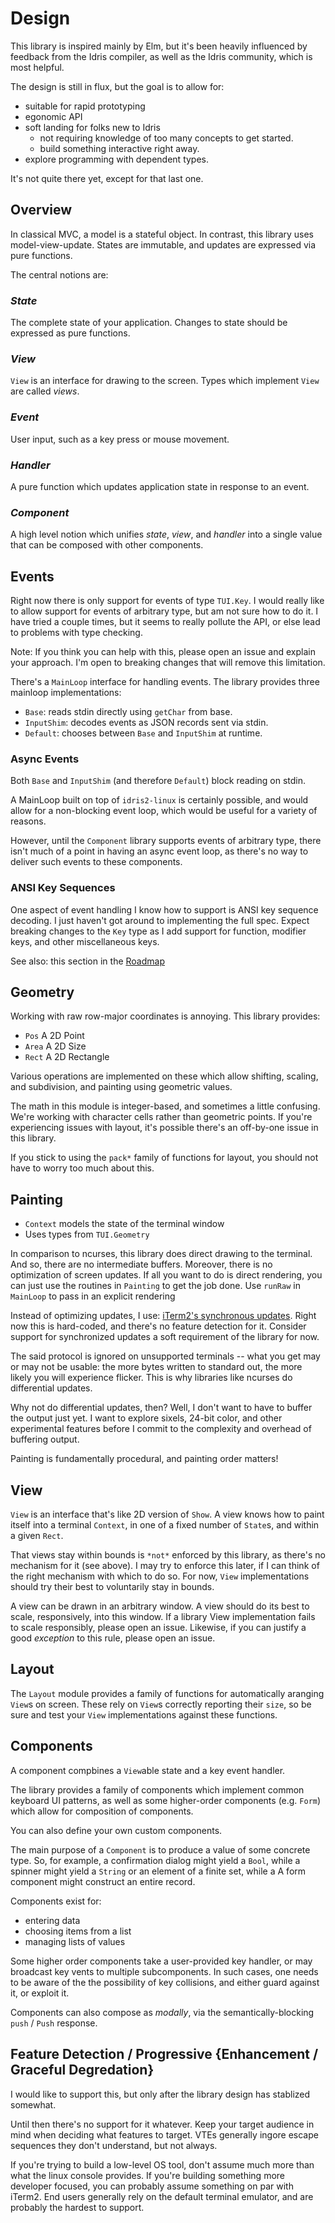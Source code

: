 # Design #

This library is inspired mainly by Elm, but it's been heavily
influenced by feedback from the Idris compiler, as well as the Idris
community, which is most helpful.

The design is still in flux, but the goal is to allow for:

- suitable for rapid prototyping
- egonomic API
- soft landing for folks new to Idris
  - not requiring knowledge of too many concepts to get started.
  - build something interactive right away.
- explore programming with dependent types.

It's not quite there yet, except for that last one.

## Overview

In classical MVC, a model is a stateful object. In contrast, this
library uses model-view-update. States are immutable, and updates are
expressed via pure functions.

The central notions are:

### *State*

The complete state of your application. Changes to state should be
expressed as pure functions.

### *View*

`View` is an interface for drawing to the screen. Types which
implement `View` are called *views*.

### *Event*

User input, such as a key press or mouse movement.

### *Handler*

A pure function which updates application state in response to an
event.

### *Component*

A high level notion which unifies *state*, *view*, and *handler* into
a single value that can be composed with other components.

## Events

Right now there is only support for events of type `TUI.Key`. I would
really like to allow support for events of arbitrary type, but am not
sure how to do it. I have tried a couple times, but it seems to really
pollute the API, or else lead to problems with type checking.

Note: If you think you can help with this, please open an issue and
explain your approach. I'm open to breaking changes that will remove
this limitation.

There's a `MainLoop` interface for handling events. The library
provides three mainloop implementations:

- `Base`: reads stdin directly using `getChar` from base.
- `InputShim`: decodes events as JSON records sent via stdin.
- `Default`: chooses between `Base` and `InputShim` at runtime.

### Async Events ###

Both `Base` and `InputShim` (and therefore `Default`) block reading on
stdin.

A MainLoop built on top of `idris2-linux` is certainly possible, and
would allow for a non-blocking event loop, which would be useful for a
variety of reasons.

However, until the `Component` library supports events of arbitrary
type, there isn't much of a point in having an async event loop, as
there's no way to deliver such events to these components.

### ANSI Key Sequences ###

One aspect of event handling I know how to support is ANSI key
sequence decoding. I just haven't got around to implementing the full
spec. Expect breaking changes to the `Key` type as I add support for
function, modifier keys, and other miscellaneous keys.

See also: this section in the [Roadmap](ROADMAP.md#kbd)

## Geometry ##

Working with raw row-major coordinates is annoying. This library
provides:

- `Pos`   A 2D Point
- `Area`  A 2D Size
- `Rect`  A 2D Rectangle

Various operations are implemented on these which allow shifting,
scaling, and subdivision, and painting using geometric values.

The math in this module is integer-based, and sometimes a little
confusing. We're working with character cells rather than geometric
points. If you're experiencing issues with layout, it's possible
there's an off-by-one issue in this library.

If you stick to using the `pack*` family of functions for layout, you
should not have to worry too much about this.

## Painting ##

- `Context` models the state of the terminal window
- Uses types from `TUI.Geometry`

In comparison to ncurses, this library does direct drawing to the
terminal. And so, there are no intermediate buffers. Moreover, there
is no optimization of screen updates. If all you want to do is direct
rendering, you can just use the routines in `Painting` to get the job
done. Use `runRaw` in `MainLoop` to pass in an explicit rendering

Instead of optimizing updates, I use: [iTerm2's synchronous updates](
https://gitlab.com/gnachman/iterm2/-/wikis/synchronized-updates-spec
). Right now this is hard-coded, and there's no feature detection for
it. Consider support for synchronized updates a soft requirement of
the library for now.

The said protocol is ignored on unsupported terminals -- what you get
may or may not be usable: the more bytes written to standard out, the
more likely you will experience flicker. This is why libraries like
ncurses do differential updates.

Why not do differential updates, then? Well, I don't want to have to
buffer the output just yet. I want to explore sixels, 24-bit color,
and other experimental features before I commit to the complexity and
overhead of buffering output.

Painting is fundamentally procedural, and painting order matters!

## View ##

`View` is an interface that's like 2D version of `Show`. A view
knows how to paint itself into a terminal `Context`, in one of a fixed
number of `State`s, and within a given `Rect`.

That views stay within bounds is `*not*` enforced by this library, as
there's no mechanism for it (see above). I may try to enforce this
later, if I can think of the right mechanism with which to do so. For
now, `View` implementations should try their best to voluntarily stay
in bounds.

A view can be drawn in an arbitrary window. A view should do its best
to scale, responsively, into this window. If a library View
implementation fails to scale responsibly, please open an
issue. Likewise, if you can justify a good *exception* to this rule,
please open an issue.

## Layout ##

The `Layout` module provides a family of functions for automatically
aranging `View`s on screen. These rely on `View`s correctly reporting
their `size`, so be sure and test your `View` implementations against
these functions.

## Components ##

A component compbines a `View`able state and a key event handler.

The library provides a family of components which implement common
keyboard UI patterns, as well as some higher-order components
(e.g. `Form`) which allow for composition of components.

You can also define your own custom components.

The main purpose of a `Component` is to produce a value of some
concrete type. So, for example, a confirmation dialog might yield a
`Bool`, while a spinner might yield a `String` or an element of a
finite set, while a A form component might construct an entire record.

Components exist for:
- entering data
- choosing items from a list
- managing lists of values

Some higher order components take a user-provided key handler, or may
broadcast key vents to multiple subcomponents. In such cases, one
needs to be aware of the the possibility of key collisions, and either
guard against it, or exploit it.

Components can also compose as *modally*, via the
semantically-blocking `push` / `Push` response.

## Feature Detection / Progressive {Enhancement / Graceful Degredation}  ##

I would like to support this, but only after the library design has
stablized somewhat.

Until then there's no support for it whatever. Keep your target
audience in mind when deciding what features to target. VTEs generally
ingore escape sequences they don't understand, but not always.

If you're trying to build a low-level OS tool, don't assume much more
than what the linux console provides. If you're building something
more developer focused, you can probably assume something on par with
iTerm2. End users generally rely on the default terminal emulator, and
are probably the hardest to support.
